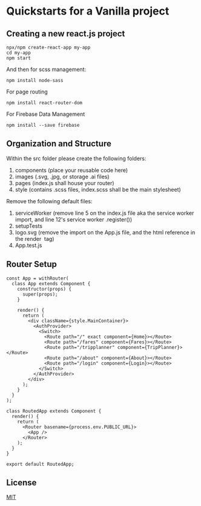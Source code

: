 # Quickstarts for a Vanilla project

## Creating a new react.js project

```
npx/npm create-react-app my-app
cd my-app
npm start
```

And then for scss management:

```
npm install node-sass
```
For page routing
```
npm install react-router-dom
```
For Firebase Data Management
```
npm install --save firebase
```

## Organization and Structure

Within the src folder please create the following folders:

1. components (place your reusable code here)
2. images (.svg, .jpg, or storage .ai files)
3. pages (index.js shall house your router)
4. style (contains .scss files, index.scss shall be the main stylesheet)

Remove the following default files:

1. serviceWorker (remove line 5 on the index.js file aka the service worker import, and line 12's service worker .register())
2. setupTests
3. logo.svg (remove the import on the App.js file, and the html reference in the render <img> tag)
4. App.test.js

## Router Setup
```
const App = withRouter(
  class App extends Component {
    constructor(props) {
      super(props);
    }

    render() {
      return (
        <div className={style.MainContainer}>
          <AuthProvider>
            <Switch>
              <Route path="/" exact component={Home}></Route>
              <Route path="/fares" component={Fares}></Route>
              <Route path="/tripplanner" component={TripPlanner}></Route>
              <Route path="/about" component={About}></Route>
              <Route path="/login" component={Login}></Route>
            </Switch>
          </AuthProvider>
        </div>
      );
    }
  }
);

class RoutedApp extends Component {
  render() {
    return (
      <Router basename={process.env.PUBLIC_URL}>
        <App />
      </Router>
    );
  }
}

export default RoutedApp;
```

## License

[MIT](https://choosealicense.com/licenses/mit/)

